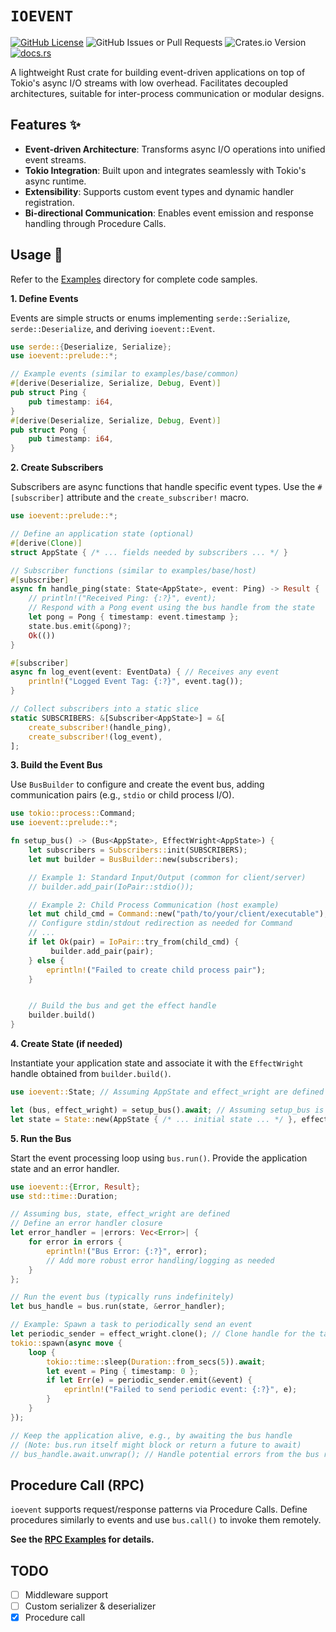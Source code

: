# `IOEVENT`

[![GitHub License](https://img.shields.io/github/license/BERADQ/ioevent)](https://github.com/BERADQ/ioevent/blob/main/LICENSE)
![GitHub Issues or Pull Requests](https://img.shields.io/github/issues/BERADQ/ioevent)
![Crates.io Version](https://img.shields.io/crates/v/ioevent)
[![docs.rs](https://img.shields.io/docsrs/ioevent)](https://docs.rs/ioevent/latest/ioevent)

A lightweight Rust crate for building event-driven applications on top of Tokio's async I/O streams with low overhead. Facilitates decoupled architectures, suitable for inter-process communication or modular designs.

## Features ✨
- **Event-driven Architecture**: Transforms async I/O operations into unified event streams.
- **Tokio Integration**: Built upon and integrates seamlessly with Tokio's async runtime.
- **Extensibility**: Supports custom event types and dynamic handler registration.
- **Bi-directional Communication**: Enables event emission and response handling through Procedure Calls.

## Usage 🚀

Refer to the [Examples](https://github.com/BERADQ/ioevent/tree/main/examples) directory for complete code samples.

**1. Define Events**

Events are simple structs or enums implementing `serde::Serialize`, `serde::Deserialize`, and deriving `ioevent::Event`.

```rust
use serde::{Deserialize, Serialize};
use ioevent::prelude::*;

// Example events (similar to examples/base/common)
#[derive(Deserialize, Serialize, Debug, Event)]
pub struct Ping {
    pub timestamp: i64,
}
#[derive(Deserialize, Serialize, Debug, Event)]
pub struct Pong {
    pub timestamp: i64,
}
```

**2. Create Subscribers**

Subscribers are async functions that handle specific event types. Use the `#[subscriber]` attribute and the `create_subscriber!` macro.

```rust
use ioevent::prelude::*;

// Define an application state (optional)
#[derive(Clone)]
struct AppState { /* ... fields needed by subscribers ... */ }

// Subscriber functions (similar to examples/base/host)
#[subscriber]
async fn handle_ping(state: State<AppState>, event: Ping) -> Result {
    // println!("Received Ping: {:?}", event);
    // Respond with a Pong event using the bus handle from the state
    let pong = Pong { timestamp: event.timestamp };
    state.bus.emit(&pong)?;
    Ok(())
}

#[subscriber]
async fn log_event(event: EventData) { // Receives any event
    println!("Logged Event Tag: {:?}", event.tag());
}

// Collect subscribers into a static slice
static SUBSCRIBERS: &[Subscriber<AppState>] = &[
    create_subscriber!(handle_ping),
    create_subscriber!(log_event),
];
```

**3. Build the Event Bus**

Use `BusBuilder` to configure and create the event bus, adding communication pairs (e.g., `stdio` or child process I/O).

```rust
use tokio::process::Command;
use ioevent::prelude::*;

fn setup_bus() -> (Bus<AppState>, EffectWright<AppState>) {
    let subscribers = Subscribers::init(SUBSCRIBERS);
    let mut builder = BusBuilder::new(subscribers);

    // Example 1: Standard Input/Output (common for client/server)
    // builder.add_pair(IoPair::stdio());

    // Example 2: Child Process Communication (host example)
    let mut child_cmd = Command::new("path/to/your/client/executable"); // Adjust path
    // Configure stdin/stdout redirection as needed for Command
    // ...
    if let Ok(pair) = IoPair::try_from(child_cmd) {
         builder.add_pair(pair);
    } else {
        eprintln!("Failed to create child process pair");
    }


    // Build the bus and get the effect handle
    builder.build()
}
```

**4. Create State (if needed)**

Instantiate your application state and associate it with the `EffectWright` handle obtained from `builder.build()`.

```rust
use ioevent::State; // Assuming AppState and effect_wright are defined

let (bus, effect_wright) = setup_bus().await; // Assuming setup_bus is defined
let state = State::new(AppState { /* ... initial state ... */ }, effect_wright.clone());
```

**5. Run the Bus**

Start the event processing loop using `bus.run()`. Provide the application state and an error handler.

```rust
use ioevent::{Error, Result};
use std::time::Duration;

// Assuming bus, state, effect_wright are defined
// Define an error handler closure
let error_handler = |errors: Vec<Error>| {
    for error in errors {
        eprintln!("Bus Error: {:?}", error);
        // Add more robust error handling/logging as needed
    }
};

// Run the event bus (typically runs indefinitely)
let bus_handle = bus.run(state, &error_handler);

// Example: Spawn a task to periodically send an event
let periodic_sender = effect_wright.clone(); // Clone handle for the task
tokio::spawn(async move {
    loop {
        tokio::time::sleep(Duration::from_secs(5)).await;
        let event = Ping { timestamp: 0 }; 
        if let Err(e) = periodic_sender.emit(&event) {
            eprintln!("Failed to send periodic event: {:?}", e);
        }
    }
});

// Keep the application alive, e.g., by awaiting the bus handle
// (Note: bus.run itself might block or return a future to await)
// bus_handle.await.unwrap(); // Handle potential errors from the bus run
```

## Procedure Call (RPC)

`ioevent` supports request/response patterns via Procedure Calls. Define procedures similarly to events and use `bus.call()` to invoke them remotely.

**See the [RPC Examples](https://github.com/BERADQ/ioevent/tree/main/examples/rpc) for details.**

## TODO
- [ ] Middleware support
- [ ] Custom serializer & deserializer
- [x] Procedure call